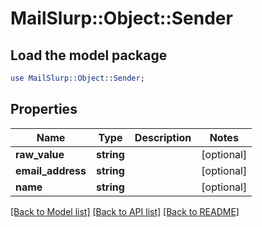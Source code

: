 # MailSlurp::Object::Sender

## Load the model package
```perl
use MailSlurp::Object::Sender;
```

## Properties
Name | Type | Description | Notes
------------ | ------------- | ------------- | -------------
**raw_value** | **string** |  | [optional] 
**email_address** | **string** |  | [optional] 
**name** | **string** |  | [optional] 

[[Back to Model list]](../README#documentation-for-models) [[Back to API list]](../README#documentation-for-api-endpoints) [[Back to README]](../README)


